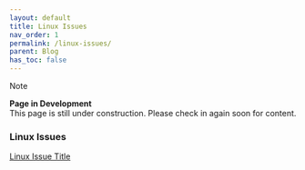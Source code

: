 ```yaml
---
layout: default
title: Linux Issues
nav_order: 1
permalink: /linux-issues/
parent: Blog
has_toc: false
---
```


> [!NOTE]
> **Page in Development**  
> This page is still under construction.
> Please check in again soon for content.


### Linux Issues

[Linux Issue Title](linux-issue-1.md)
